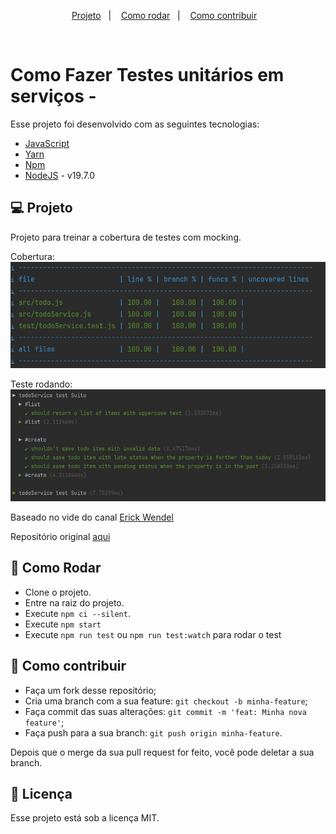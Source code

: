 <p align="center">
  <a href="#-projeto">Projeto</a>&nbsp;&nbsp;&nbsp;|&nbsp;&nbsp;&nbsp; 
  <a href="#-como-rodar">Como rodar</a>&nbsp;&nbsp;&nbsp;|&nbsp;&nbsp;&nbsp;
  <a href="#-como-contribuir">Como contribuir</a>&nbsp;&nbsp;&nbsp;
  </p>
<br>


# Como Fazer Testes unitários em serviços -

Esse projeto foi desenvolvido com as seguintes tecnologias:

- [JavaScript](https://developer.mozilla.org/pt-BR/docs/Web/JavaScript)
- [Yarn](https://yarnpkg.com/)
- [Npm](https://www.npmjs.com/)
- [NodeJS](https://nodejs.org/en/) - v19.7.0

## 💻 Projeto

Projeto para treinar a cobertura de testes com mocking.

Cobertura:
![img_1.png](.github%2Fimg_1.png)

Teste rodando:
![img.png](.github%2Fimg.png)

Baseado no vide do canal [Erick Wendel](https://www.youtube.com/watch?v=iDaBo7ge604)

Repositório original [aqui](https://github.com/ErickWendel/mocking-with-node-test-runner-template)

## 🚀 Como Rodar

- Clone o projeto.
- Entre na raiz do projeto.
- Execute `npm ci --silent`.
- Execute `npm start`
- Execute `npm run test` ou `npm run test:watch` para rodar o test  
  
## 🤔 Como contribuir

- Faça um fork desse repositório;
- Cria uma branch com a sua feature: `git checkout -b minha-feature`;
- Faça commit das suas alterações: `git commit -m 'feat: Minha nova feature'`;
- Faça push para a sua branch: `git push origin minha-feature`.

Depois que o merge da sua pull request for feito, você pode deletar a sua branch.

## 📝 Licença

Esse projeto está sob a licença MIT.